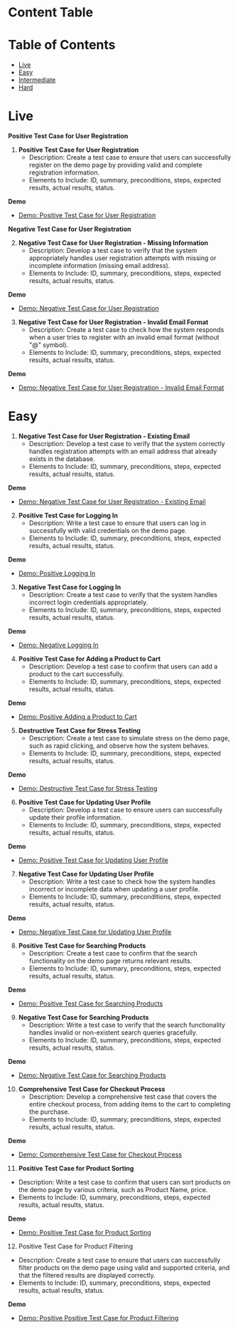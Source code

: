 # Content Table

# Table of Contents

- [Live](#live)
- [Easy](#easy)
- [Intermediate](#intermediate)
- [Hard](#hard)

# Live

**Positive Test Case for User Registration**

1. **Positive Test Case for User Registration**
    - Description: Create a test case to ensure that users can successfully register on the demo page by providing valid and complete registration information.
    - Elements to Include: ID, summary, preconditions, steps, expected results, actual results, status.

**Demo**

- [Demo: Positive Test Case for User Registration](https://momentoapp.emuel.me/login.php)

**Negative Test Case for User Registration**

2. **Negative Test Case for User Registration - Missing Information**
    - Description: Develop a test case to verify that the system appropriately handles user registration attempts with missing or incomplete information (missing email address).
    - Elements to Include: ID, summary, preconditions, steps, expected results, actual results, status.

**Demo**

- [Demo: Negative Test Case for User Registration](https://momentoapp.emuel.me/login.php)

3. **Negative Test Case for User Registration - Invalid Email Format**
    - Description: Create a test case to check how the system responds when a user tries to register with an invalid email format (without "@" symbol).
    - Elements to Include: ID, summary, preconditions, steps, expected results, actual results, status.

**Demo**

- [Demo: Negative Test Case for User Registration - Invalid Email Format](https://momentoapp.emuel.me/login.php)

# Easy

1. **Negative Test Case for User Registration - Existing Email**
    - Description: Develop a test case to verify that the system correctly handles registration attempts with an email address that already exists in the database.
    - Elements to Include: ID, summary, preconditions, steps, expected results, actual results, status.

**Demo**

- [Demo: Negative Test Case for User Registration - Existing Email](https://momentoapp.emuel.me/login.php)

2. **Positive Test Case for Logging In**
   - Description: Write a test case to ensure that users can log in successfully with valid credentials on the demo page.
   - Elements to Include: ID, summary, preconditions, steps, expected results, actual results, status.

**Demo**

- [Demo: Positive Logging In](https://momentoapp.emuel.me/login.php)

3. **Negative Test Case for Logging In**
   - Description: Create a test case to verify that the system handles incorrect login credentials appropriately.
   - Elements to Include: ID, summary, preconditions, steps, expected results, actual results, status.

**Demo**

- [Demo: Negative Logging In](https://momentoapp.emuel.me/login.php)

4. **Positive Test Case for Adding a Product to Cart**
   - Description: Develop a test case to confirm that users can add a product to the cart successfully.
   - Elements to Include: ID, summary, preconditions, steps, expected results, actual results, status.

**Demo**

- [Demo: Positive Adding a Product to Cart](https://www.demoblaze.com/index.html)

5. **Destructive Test Case for Stress Testing**
   - Description: Create a test case to simulate stress on the demo page, such as rapid clicking, and observe how the system behaves.
   - Elements to Include: ID, summary, preconditions, steps, expected results, actual results, status.

**Demo**

- [Demo: Destructive Test Case for Stress Testing](https://www.demoblaze.com/index.html)

6. **Positive Test Case for Updating User Profile**
   - Description: Develop a test case to ensure users can successfully update their profile information.
   - Elements to Include: ID, summary, preconditions, steps, expected results, actual results, status.

**Demo**

- [Demo: Positive Test Case for Updating User Profile](https://momentoapp.emuel.me/login.php)

7. **Negative Test Case for Updating User Profile**
   - Description: Write a test case to check how the system handles incorrect or incomplete data when updating a user profile.
   - Elements to Include: ID, summary, preconditions, steps, expected results, actual results, status.

**Demo**

- [Demo: Negative Test Case for Updating User Profile](https://momentoapp.emuel.me/login.php)

8. **Positive Test Case for Searching Products**
   - Description: Create a test case to confirm that the search functionality on the demo page returns relevant results.
   - Elements to Include: ID, summary, preconditions, steps, expected results, actual results, status.

**Demo**

- [Demo: Positive Test Case for Searching Products](https://automationbookstore.dev/)

9. **Negative Test Case for Searching Products**
   - Description: Write a test case to verify that the search functionality handles invalid or non-existent search queries gracefully.
   - Elements to Include: ID, summary, preconditions, steps, expected results, actual results, status.

**Demo**

- [Demo: Negative Test Case for Searching Products](https://automationbookstore.dev/)

10. **Comprehensive Test Case for Checkout Process**
    - Description: Develop a comprehensive test case that covers the entire checkout process, from adding items to the cart to completing the purchase.
    - Elements to Include: ID, summary, preconditions, steps, expected results, actual results, status.

**Demo**

- [Demo: Comprehensive Test Case for Checkout Process](https://www.demoblaze.com/cart.html)

11. **Positive Test Case for Product Sorting**
   - Description: Write a test case to confirm that users can sort products on the demo page by various criteria, such as Product Name, price.
   - Elements to Include: ID, summary, preconditions, steps, expected results, actual results, status.

**Demo**

- [Demo: Positive Test Case for Product Sorting](https://magento.softwaretestingboard.com/)

12. Positive Test Case for Product Filtering
   - Description: Create a test case to ensure that users can successfully filter products on the demo page using valid and supported criteria, and that the filtered results are displayed correctly.
   - Elements to Include: ID, summary, preconditions, steps, expected results, actual results, status.

**Demo**

- [Demo: Positive Positive Test Case for Product Filtering](https://magento.softwaretestingboard.com/)